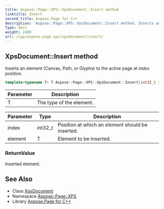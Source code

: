 ```yaml
---
title: Aspose::Page::XPS::XpsDocument::Insert method
linktitle: Insert
second_title: Aspose.Page for C++
description: 'Aspose::Page::XPS::XpsDocument::Insert method. Inserts an element (Canvas, Path, or Glyphs) to the active page at index  position in C++.'
type: docs
weight: 2400
url: /cpp/aspose.page.xps/xpsdocument/insert/
---
```

## XpsDocument::Insert method


Inserts an element (Canvas, Path, or Glyphs) to the active page at *index*  position.

```cpp
template<typename T> T Aspose::Page::XPS::XpsDocument::Insert(int32_t index, T element)
```


| Parameter | Description |
| --- | --- |
| T | The type of the element. |

| Parameter | Type | Description |
| --- | --- | --- |
| index | int32_t | Position at which an *element*  should be inserted. |
| element | T | Element to be inserted. |

### ReturnValue

Inserted element.

## See Also

* Class [XpsDocument](../)
* Namespace [Aspose::Page::XPS](../../)
* Library [Aspose.Page for C++](../../../)
